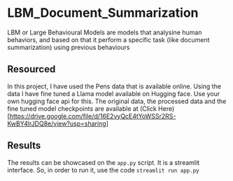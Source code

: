 # LBM_Document_Summarization
LBM or Large Behavioural Models are models that analysine human behaviors, and based on that it perform a specific task (like document summarization) using previous behaviours

## Resourced
In this project, I have used the Pens data that is available online. Using the data I have fine tuned a Llama model available on Hugging face. Use your own hugging face api for this. The original data, the processed data and the fine tuned model checkpoints are available at (Click Here)[https://drive.google.com/file/d/16E2vyQcE4tYoWSSr2RS-KwBY4lrJDQ8e/view?usp=sharing]

## Results
The results can be showcased on the `app.py` script. It is a streamlit interface. So, in order to run it, use the code `streamlit run app.py`
